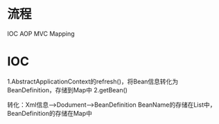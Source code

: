 # 流程
IOC
AOP
MVC
Mapping

# IOC
1.AbstractApplicationContext的refresh()，将Bean信息转化为BeanDefinition，存储到Map中
2.getBean()


转化：Xml信息-->Dodument-->BeanDefinition
BeanName的存储在List中，BeanDefinition的存储在Map中
